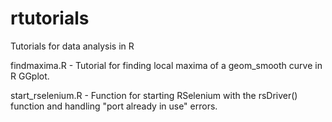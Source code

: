 # rtutorials
Tutorials for data analysis in R

findmaxima.R - Tutorial for finding local maxima of a geom_smooth curve in R GGplot.

start_rselenium.R - Function for starting RSelenium with the rsDriver() function and handling "port already in use" errors.
